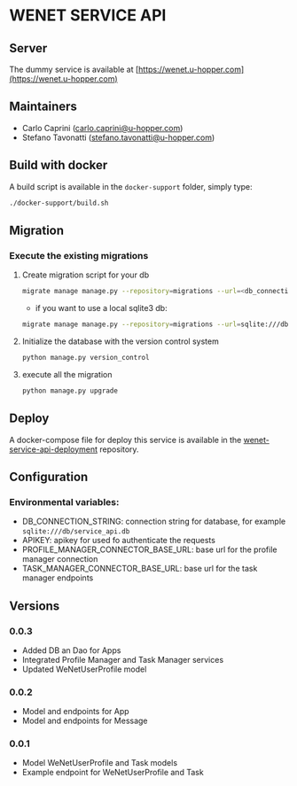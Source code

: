 # WENET SERVICE API


## Server

The dummy service is available at [https://wenet.u-hopper.com](https://wenet.u-hopper.com)

## Maintainers

- Carlo Caprini (carlo.caprini@u-hopper.com)
- Stefano Tavonatti (stefano.tavonatti@u-hopper.com)

## Build with docker

A build script is available in the `docker-support` folder, simply type:

```bash
./docker-support/build.sh
```

## Migration

### Execute the existing migrations

1. Create migration script for your db

    ```bash
    migrate manage manage.py --repository=migrations --url=<db_connection_url>
    ```
    - if you want to use a local sqlite3 db:
    ```bash
    migrate manage manage.py --repository=migrations --url=sqlite:///db/_service_api.db
    ```
   
2. Initialize the database with the version control system

    ```bash
    python manage.py version_control
    ```
   
3. execute all the migration

    ```bash
    python manage.py upgrade
    ```

## Deploy

A docker-compose file for deploy this service is available in the [wenet-service-api-deployment](https://bitbucket.org/wenet/wenet-service-api-deployment/src/master/) repository.

## Configuration

### Environmental variables:

- DB_CONNECTION_STRING: connection string for database, for example `sqlite:///db/service_api.db`
- APIKEY: apikey for used fo authenticate the requests
- PROFILE_MANAGER_CONNECTOR_BASE_URL: base url for the profile manager connection
- TASK_MANAGER_CONNECTOR_BASE_URL: base url for the task manager endpoints

## Versions

### 0.0.3

- Added DB an Dao for Apps
- Integrated Profile Manager and Task Manager services
- Updated WeNetUserProfile model

### 0.0.2

- Model and endpoints for App
- Model and endpoints for Message

### 0.0.1

- Model WeNetUserProfile and Task models
- Example endpoint for WeNetUserProfile and Task